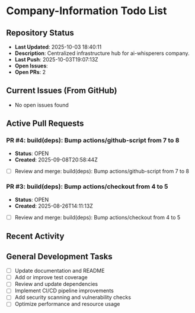 ﻿# Company-Information Todo List

## Repository Status
- **Last Updated**: 2025-10-03 18:40:11
- **Description**: Centralized infrastructure hub for ai-whisperers company.
- **Last Push**: 2025-10-03T19:07:13Z
- **Open Issues**: 
- **Open PRs**: 2

## Current Issues (From GitHub)
- No open issues found
## Active Pull Requests
### PR #4: build(deps): Bump actions/github-script from 7 to 8
- **Status**: OPEN
- **Created**: 2025-09-08T20:58:44Z
- [ ] Review and merge: build(deps): Bump actions/github-script from 7 to 8
### PR #3: build(deps): Bump actions/checkout from 4 to 5
- **Status**: OPEN
- **Created**: 2025-08-26T14:11:13Z
- [ ] Review and merge: build(deps): Bump actions/checkout from 4 to 5
## Recent Activity
## General Development Tasks
- [ ] Update documentation and README
- [ ] Add or improve test coverage
- [ ] Review and update dependencies
- [ ] Implement CI/CD pipeline improvements
- [ ] Add security scanning and vulnerability checks
- [ ] Optimize performance and resource usage
